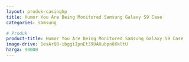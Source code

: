```yaml
---
layout: produk-casinghp
title: Humor You Are Being Monitored Samsung Galaxy S9 Case
categories: samsung

# Produk
product-title: Humor You Are Being Monitored Samsung Galaxy S9 Case
image-drive: 1esArQD-ibggiIpnEt39UAXubpn8XkltU
harga: 90000
---
```

